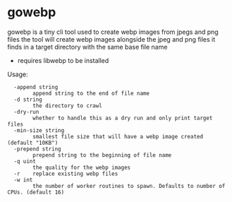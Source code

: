 # gowebp

gowebp is a tiny cli tool used to create webp images from jpegs and png files
the tool will create webp images alongside the jpeg and png files it finds in a target
directory with the same base file name

- requires libwebp to be installed

Usage:
```
  -append string
        append string to the end of file name
  -d string
        the directory to crawl
  -dry-run
        whether to handle this as a dry run and only print target files
  -min-size string
        smallest file size that will have a webp image created (default "10KB")
  -prepend string
        prepend string to the beginning of file name
  -q uint
        the quality for the webp images
  -r    replace existing webp files
  -w int
        the number of worker routines to spawn. Defaults to number of CPUs. (default 16)
```

